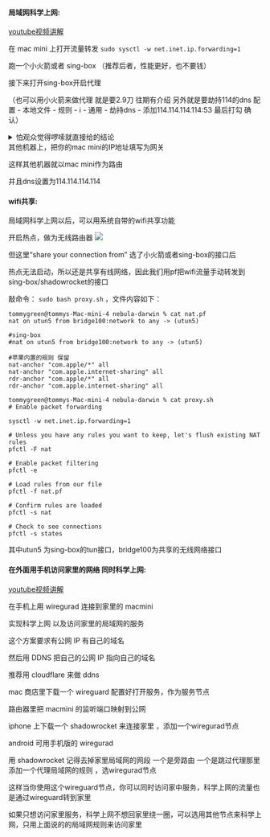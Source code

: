 #### 局域网科学上网:

[youtube视频讲解](https://www.youtube.com/watch?v=Sfku8XTFeoE)

在 mac mini 上打开流量转发 `sudo sysctl -w net.inet.ip.forwarding=1`

跑一个小火箭或者 sing-box （推荐后者，性能更好，也不要钱）

接下来打开sing-box开启代理

（也可以用小火箭来做代理 就是要2.9刀 往期有介绍 另外就是要劫持114的dns 配置 - 本地文件 - 规则 - ℹ️ - 通用 - 劫持dns - 添加114.114.114.114:53  最后打勾 确认）

<details>
<summary>怕观众觉得啰嗦就直接给的结论</summary>
原因是客户端这边设置的dns比如设置的是114.114.114.114，但这边作为路由的机器上的小火箭没有劫持114.114.114.114这个dns，那么就会作为udp转发到远程服务器上，那这个打开国内网站就会慢；而如果劫持了，国内网站，小火箭就会把dns交给设置的国内的dns，这个dns记录可以自己去“数据 - dns”里查看是不是这么回事
</details>
其他机器上，把你的mac mini的IP地址填写为网关

这样其他机器就以mac mini作为路由

并且dns设置为114.114.114.114

#### wifi共享:

局域网科学上网以后，可以用系统自带的wifi共享功能

开启热点，做为无线路由器
![](Pasted%20image%2020241223162243.png)


但这里“share your connection from” 选了小火箭或者sing-box的接口后

热点无法启动，所以还是共享有线网络，因此我们用pf把wifi流量手动转发到sing-box/shadowrocket的接口

敲命令： `sudo bash proxy.sh` ，文件内容如下：
```
tommygreen@tommys-Mac-mini-4 nebula-darwin % cat nat.pf
nat on utun5 from bridge100:network to any -> (utun5)

#sing-box
#nat on utun5 from bridge100:network to any -> (utun5)

#苹果内置的规则 保留
nat-anchor "com.apple/*" all
nat-anchor "com.apple.internet-sharing" all
rdr-anchor "com.apple/*" all
rdr-anchor "com.apple.internet-sharing" all

tommygreen@tommys-Mac-mini-4 nebula-darwin % cat proxy.sh
# Enable packet forwarding

sysctl -w net.inet.ip.forwarding=1

# Unless you have any rules you want to keep, let's flush existing NAT rules
pfctl -F nat

# Enable packet filtering
pfctl -e

# Load rules from our file
pfctl -f nat.pf

# Confirm rules are loaded
pfctl -s nat

# Check to see connections
pfctl -s states
```
其中utun5 为sing-box的tun接口，bridge100为共享的无线网络接口

#### 在外面用手机访问家里的网络 同时科学上网:

[youtube视频讲解](https://www.youtube.com/watch?v=9FHTtZc3rJw)

在手机上用 wiregurad 连接到家里的 macmini

实现科学上网 以及访问家里的局域网的服务

这个方案要求有公网 IP 有自己的域名

然后用 DDNS 把自己的公网 IP 指向自己的域名

推荐用 cloudflare 来做 ddns

mac 商店里下载一个 wireguard 配置好打开服务，作为服务节点

路由器里把 macmini 的监听端口映射到公网

iphone 上下载一个 shadowrocket 来连接家里  ，添加一个wiregurad节点

android 可用手机版的 wiregurad

用 shadowrocket 记得去掉家里局域网的网段
一个是旁路由
一个是跳过代理那里
添加一个代理局域网的规则  ，选wiregurad节点

这样当你使用这个wireguard节点，你可以同时访问家中服务，科学上网的流量也是通过wireguard转到家里

如果只想访问家里服务，科学上网不想回家里绕一圈，可以选用其他节点来科学上网，只用上面说的的局域网规则来访问家里

